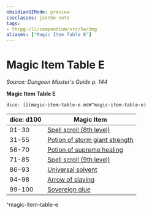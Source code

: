 ```yaml
---
obsidianUIMode: preview
cssclasses: json5e-note
tags:
- ttrpg-cli/compendium/src/5e/dmg
aliases: ["Magic Item Table E"]
---
```

# Magic Item Table E
*Source: Dungeon Master's Guide p. 144* 

**Magic Item Table E**

`dice: [](magic-item-table-e.md#^magic-item-table-e)`

| dice: d100 | Magic Item |
|------------|------------|
| 01-30 | [Spell scroll (8th level)](/CLI/items/spell-scroll-8th-level.md) |
| 31-55 | [Potion of storm giant strength](/CLI/items/potion-of-storm-giant-strength.md) |
| 56-70 | [Potion of supreme healing](/CLI/items/potion-of-supreme-healing.md) |
| 71-85 | [Spell scroll (9th level)](/CLI/items/spell-scroll-9th-level.md) |
| 86-93 | [Universal solvent](/CLI/items/universal-solvent.md) |
| 94-98 | [Arrow of slaying](/CLI/items/arrow-of-slaying.md) |
| 99-100 | [Sovereign glue](/CLI/items/sovereign-glue.md) |
^magic-item-table-e